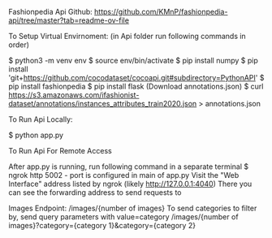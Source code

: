 Fashionpedia Api Github:
https://github.com/KMnP/fashionpedia-api/tree/master?tab=readme-ov-file

To Setup Virtual Envirnoment:
    (in Api folder run following commands in order)

$ python3 -m venv env
$ source env/bin/activate
$ pip install numpy
$ pip install 'git+https://github.com/cocodataset/cocoapi.git#subdirectory=PythonAPI'
$ pip install fashionpedia
$ pip install flask
(Download annotations.json)
$ curl https://s3.amazonaws.com/ifashionist-dataset/annotations/instances_attributes_train2020.json > annotations.json

To Run Api Locally:

$ python app.py

To Run Api For Remote Access

After app.py is running, run following command in a separate terminal
$ ngrok http 5002
    - port is configured in main of app.py
Visit the "Web Interface" address listed by ngrok (likely http://127.0.0.1:4040)
    There you can see the forwarding address to send requests to


Images Endpoint:
    /images/{number of images}
To send categories to filter by, send query parameters with value=category
    /images/{number of images}?category={category 1}&category={category 2}